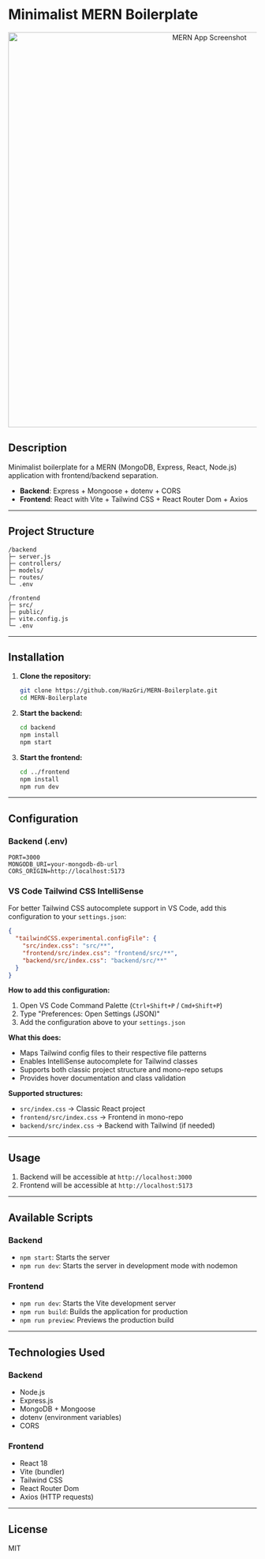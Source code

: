 # Minimalist MERN Boilerplate

<div align="center">
  <img src="./assets/screenshot.png" alt="MERN App Screenshot" width="800">
</div>

## Description

Minimalist boilerplate for a MERN (MongoDB, Express, React, Node.js) application with frontend/backend separation.

- **Backend**: Express + Mongoose + dotenv + CORS  
- **Frontend**: React with Vite + Tailwind CSS + React Router Dom + Axios

---

## Project Structure

```
/backend
├─ server.js
├─ controllers/
├─ models/
├─ routes/
└─ .env

/frontend
├─ src/
├─ public/
├─ vite.config.js
└─ .env
```

---

## Installation

1. **Clone the repository:**
   ```bash
   git clone https://github.com/HazGri/MERN-Boilerplate.git
   cd MERN-Boilerplate
   ```

2. **Start the backend:**
   ```bash
   cd backend
   npm install
   npm start
   ```

3. **Start the frontend:**
   ```bash
   cd ../frontend
   npm install
   npm run dev
   ```

---

## Configuration

### Backend (.env)
```env
PORT=3000
MONGODB_URI=your-mongodb-db-url
CORS_ORIGIN=http://localhost:5173
```

### VS Code Tailwind CSS IntelliSense

For better Tailwind CSS autocomplete support in VS Code, add this configuration to your `settings.json`:

```json
{
  "tailwindCSS.experimental.configFile": {
    "src/index.css": "src/**",
    "frontend/src/index.css": "frontend/src/**",
    "backend/src/index.css": "backend/src/**"
  }
}
```

**How to add this configuration:**

1. Open VS Code Command Palette (`Ctrl+Shift+P` / `Cmd+Shift+P`)
2. Type "Preferences: Open Settings (JSON)"
3. Add the configuration above to your `settings.json`

**What this does:**
- Maps Tailwind config files to their respective file patterns
- Enables IntelliSense autocomplete for Tailwind classes
- Supports both classic project structure and mono-repo setups
- Provides hover documentation and class validation

**Supported structures:**
- `src/index.css` → Classic React project
- `frontend/src/index.css` → Frontend in mono-repo
- `backend/src/index.css` → Backend with Tailwind (if needed)

---

## Usage

1. Backend will be accessible at `http://localhost:3000`
2. Frontend will be accessible at `http://localhost:5173`

---

## Available Scripts

### Backend
- `npm start`: Starts the server
- `npm run dev`: Starts the server in development mode with nodemon

### Frontend
- `npm run dev`: Starts the Vite development server
- `npm run build`: Builds the application for production
- `npm run preview`: Previews the production build

---

## Technologies Used

### Backend
- Node.js
- Express.js
- MongoDB + Mongoose
- dotenv (environment variables)
- CORS

### Frontend
- React 18
- Vite (bundler)
- Tailwind CSS
- React Router Dom
- Axios (HTTP requests)

---

## License

MIT